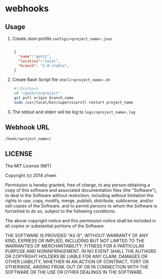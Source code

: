 # webhooks

## Usage

1. Create Json profile `configs/<project_name>.json`

  ```json

      {
        "name":"gotit",
        "location":"local",
        "branch": "2.0-stable",
      }
  ```
2. Create Bash Script file `shell/<project_name>.sh`

  ```bash
      #!/bin/bash
      cd "/path/to/project"
      git pull origin branch_name
      sudo /usr/local/bin/supervisorctl restart project_name
  ```

3. The stdout and stderr will be log to `logs/<project_name>.log`

## Webhook URL

    /hook/<project_name>/

## LICENSE

The MIT License (MIT)

Copyright (c) 2014 zhwei

Permission is hereby granted, free of charge, to any person obtaining a copy of
this software and associated documentation files (the "Software"), to deal in
the Software without restriction, including without limitation the rights to
use, copy, modify, merge, publish, distribute, sublicense, and/or sell copies of
the Software, and to permit persons to whom the Software is furnished to do so,
subject to the following conditions:

The above copyright notice and this permission notice shall be included in all
copies or substantial portions of the Software.

THE SOFTWARE IS PROVIDED "AS IS", WITHOUT WARRANTY OF ANY KIND, EXPRESS OR
IMPLIED, INCLUDING BUT NOT LIMITED TO THE WARRANTIES OF MERCHANTABILITY, FITNESS
FOR A PARTICULAR PURPOSE AND NONINFRINGEMENT. IN NO EVENT SHALL THE AUTHORS OR
COPYRIGHT HOLDERS BE LIABLE FOR ANY CLAIM, DAMAGES OR OTHER LIABILITY, WHETHER
IN AN ACTION OF CONTRACT, TORT OR OTHERWISE, ARISING FROM, OUT OF OR IN
CONNECTION WITH THE SOFTWARE OR THE USE OR OTHER DEALINGS IN THE SOFTWARE.
